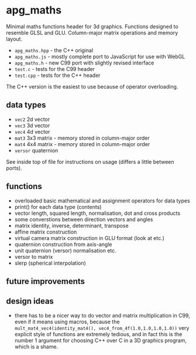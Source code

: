 # apg_maths #

Minimal maths functions header for 3d graphics.
Functions designed to resemble GLSL and GLU.
Column-major matrix operations and memory layout.

* `apg_maths.hpp` - the C++ original
* `apg_maths.js` - mostly complete port to JavaScript for use with WebGL
* `apg_maths.h` - new C99 port with slightly revised interface
* `test.c` - tests for the C99 header
* `test.cpp` - tests for the C++ header

The C++ version is the easiest to use because of operator overloading.

## data types ##

* `vec2` 2d vector
* `vec3` 3d vector
* `vec4` 4d vector
* `mat3` 3x3 matrix - memory stored in column-major order
* `mat4` 4x4 matrix - memory stored in column-major order
* `versor` quaternion

See inside top of file for instructions on usage (differs a little between
ports).

## functions

* overloaded basic mathematical and assignment operators for data types
* print() for each data type (contents)
* vector length, squared length, normalisation, dot and cross products
* some converstions between direction vectors and angles
* matrix identity, inverse, determinant, transpose
* affine matrix construction
* virtual camera matrix construction in GLU format (look at etc.)
* quaternion construction from axis-angle
* unit quaternion (versor) normalisation etc.
* versor to matrix
* slerp (spherical interpolation)

## future improvements

## design ideas

* there has to be a nicer way to do vector and matrix multiplication in C99, even if it means using macros, because the `mult_mat4_vec4(identity_mat4(), vec4_from_4f(1.0,1.0,1.0,1.0))` very explicit style of functions are extremely tedious, and in fact this is the number 1 argument for choosing C++ over C in a 3D graphics program, which is a shame.
